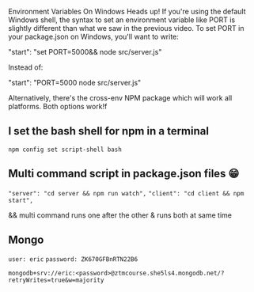 Environment Variables On Windows
Heads up! If you're using the default Windows shell, the syntax to set an environment variable like PORT is slightly different than what we saw in the previous video. To set PORT in your package.json on Windows, you'll want to write:

"start": "set PORT=5000&& node src/server.js"

Instead of:

"start": "PORT=5000 node src/server.js"

Alternatively, there's the cross-env NPM package which will work all platforms. Both options work!f

## I set the bash shell for npm in a terminal

`npm config set script-shell bash`

## Multi command script in package.json files 😁

`"server": "cd server && npm run watch",`
`"client": "cd client && npm start",`

&& multi command runs one after the other & runs both at same time

## Mongo

`user: eric`
`password: ZK670GFBnRTN22B6`

`mongodb+srv://eric:<password>@ztmcourse.she5ls4.mongodb.net/?retryWrites=true&w=majority`
